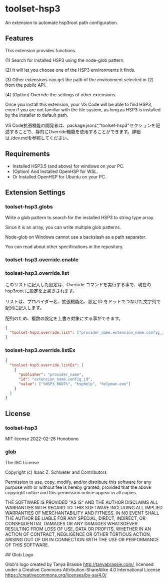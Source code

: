 # toolset-hsp3

An extension to automate hsp3root path configuration.

## Features

This extension provides functions.

(1) Search for installed HSP3 using the node-glob pattern.

(2) It will let you choose one of the HSP3 environments it finds.

(3) Other extensions can get the path of the environment selected in (2) from the public API.

(4) (Option) Override the settings of other extensions.

Once you install this extension, your VS Code will be able to find HSP3, even if you are not familiar with the file system, as long as HSP3 is installed by the installer to default path.

VS Code拡張機能の開発者は、package.jsonに"toolset-hsp3"セクションを記述することで、静的にOverride機能を使用することができます。詳細は./dev.mdを参照してください。

## Requirements

- Installed HSP3.5 (and above) for windows on your PC.
- (Option) And Installed OpenHSP for WSL.
- Or Installed OpenHSP for Ubuntu on your PC.

## Extension Settings

### toolset-hsp3.globs

Write a glob pattern to search for the installed HSP3 to string type array.

Since it is an array, you can write multiple glob patterns.

Node-glob on Windows cannot use a backslash as a path separator.

You can read about other specifications in the repository.

### toolset-hsp3.override.enable

### toolset-hsp3.override.list

このリストに記入した設定は、Override コマンドを実行する事で、現在の hsp3root に設定を上書きされます。

リストは、プロバイダー名、拡張機能名、設定 ID をドットでつなげた文字列で配列に記入します。

配列のため、複数の設定を上書き対象にする事ができます。

```json
{
  "toolset-hsp3.override.list": ["provider_name.extension_name.config_id"]
}
```

### toolset-hsp3.override.listEx

```json
{
  "toolset-hsp3.override.listEx": [
    {
      "publisher": "provider_name",
      "id": "extension_name.config_id",
      "value": ["%HSP3_ROOT%", "hsphelp", "helpman.exe"]
    }
  ]
}
```

## License

### toolset-hsp3

MIT license 2022-02-26 Honobono

### [glob](https://github.com/isaacs/node-glob)

The ISC License

Copyright (c) Isaac Z. Schlueter and Contributors

Permission to use, copy, modify, and/or distribute this software for any
purpose with or without fee is hereby granted, provided that the above
copyright notice and this permission notice appear in all copies.

THE SOFTWARE IS PROVIDED "AS IS" AND THE AUTHOR DISCLAIMS ALL WARRANTIES
WITH REGARD TO THIS SOFTWARE INCLUDING ALL IMPLIED WARRANTIES OF
MERCHANTABILITY AND FITNESS. IN NO EVENT SHALL THE AUTHOR BE LIABLE FOR
ANY SPECIAL, DIRECT, INDIRECT, OR CONSEQUENTIAL DAMAGES OR ANY DAMAGES
WHATSOEVER RESULTING FROM LOSS OF USE, DATA OR PROFITS, WHETHER IN AN
ACTION OF CONTRACT, NEGLIGENCE OR OTHER TORTIOUS ACTION, ARISING OUT OF OR
IN CONNECTION WITH THE USE OR PERFORMANCE OF THIS SOFTWARE.

\#\# Glob Logo

Glob's logo created by Tanya Brassie <http://tanyabrassie.com/>, licensed
under a Creative Commons Attribution-ShareAlike 4.0 International License
https://creativecommons.org/licenses/by-sa/4.0/
